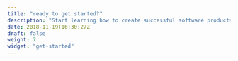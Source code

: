 ```yaml
---
title: "ready to get started?"
description: "Start learning how to create successful software products. No experience needed!"
date: 2018-11-19T16:30:27Z
draft: false
weight: 7
widget: "get-started"
---
```


